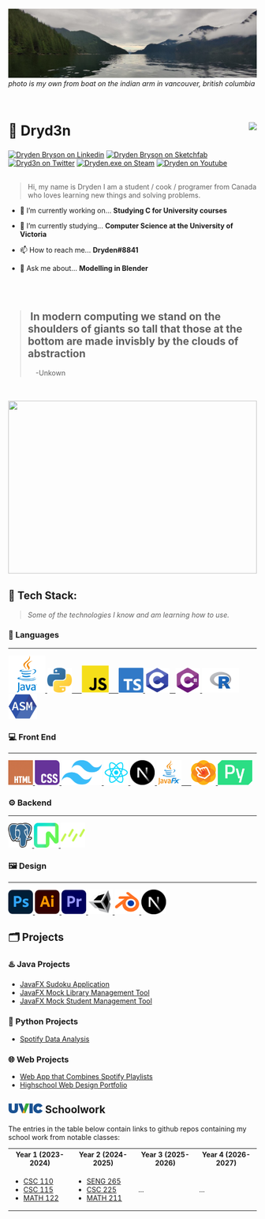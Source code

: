   <!---  HEADER IMAGE START --->

<img src="https://github.com/Dryd33n/Dryd33n/blob/main/banner.jpg?raw=true"></img>
*photo is my own from boat on the indian arm in vancouver, british columbia*

  <!---  HEADER IMAGE END --->
  
  
</br>


  <!--- TITLE AND SPOTIFY START --->

<div>
  <h1 align="left">🍁 Dryd3n  <a href="https://open.spotify.com/user/drydenbryson"> <img align="right" src="https://spotify-recently-played-readme.vercel.app/api?user=drydenbryson&count=1"></img></a>
  </h1> 
</div>

<!--- TITLE AND SPOTIFY END --->
 
 
###


<!--- SOCIAL MEDIA BUTTONS START --->

<div align="left">
  <a href="https://www.linkedin.com/in/dryden-b-33032316a/" target="_blank"> <img src="https://raw.githubusercontent.com/maurodesouza/profile-readme-generator/master/src/assets/icons/social/linkedin/default.svg" width="26" height="20" alt="Dryden Bryson on Linkedin"  /></a>
   <a href="https://sketchfab.com/dryd3n" target="_blank" > <img src="https://static.sketchfab.com/img/press/logos/sketchfab-logo.png" width="20" height="20" alt="Dryden Bryson on Sketchfab"  /></a>
  <a href="https://twitter.com/Dryd3nB" target="_blank"> <img src="https://raw.githubusercontent.com/maurodesouza/profile-readme-generator/master/src/assets/icons/social/twitter/default.svg" width="26" height="20" alt="Dryd3n on Twitter"  /></a>
  <a href="https://steamcommunity.com/id/dryd3nb/" target="_blank"> <img src="https://upload.wikimedia.org/wikipedia/commons/thumb/8/83/Steam_icon_logo.svg/512px-Steam_icon_logo.svg.png?20220611141426" width="20" height="20" alt="Dryden.exe on Steam"  /></a>
  <a href="https://www.youtube.com/channel/UCs9hopZ06td1SaypLeuZ1LA" target="_blank"> <img src="https://raw.githubusercontent.com/maurodesouza/profile-readme-generator/master/src/assets/icons/social/youtube/default.svg" width="26" height="20" alt="Dryden on Youtube"  /></a>

</div>

<!--- SOCIAL MEDIA BUTTONS START --->


</br>

<!--- BIO SECTION START --->
> Hi, my name is Dryden I am a student / cook / programer from Canada who loves learning new things and solving problems.

- 🔭 I’m currently working on... **Studying C for University courses**

- 🌱 I’m currently studying... **Computer Science at the University of Victoria**

- 📫 How to reach me... **Dryden#8841**

- 💬 Ask me about... **Modelling in Blender**
<!--- BIO SECTION END --->

</br>
</br>

<!--- QUOTE SECTION START --->

  > ## ‎ ‎ ‎ ‎ ‎ ‎ ‎ ‎ ‎ In modern computing we stand on the shoulders of giants so tall that those at the bottom are made invisbly by the clouds of abstraction
  > ‎ ‎ ‎ ‎ -Unkown

<!--- QUOTE SECTION END --->

</br>
</br>

<!--- TOP LANGS SECTION START --->

<img src="https://github-readme-stats-git-masterrstaa-rickstaa.vercel.app/api/top-langs/?username=Dryd33n&hide=css&theme=blue-green" width=100% height=350px>

<!--- TOP LANGS SECTION END --->

</br>

<!--- TECH STACK START --->

## 💽 Tech Stack:

> *Some of the technologies I know and am learning how to use.*

### 📜 Languages
---

<!--- JAVA --->
<a href="https://www.java.com/" target="_blank">
  <picture>
    <source media="(prefers-color-scheme: dark)" srcset="https://github.com/Dryd33n/Dryd33n/blob/main/logos/java-light-dark.png">
    <source media="(prefers-color-scheme: light)" srcset="https://github.com/Dryd33n/Dryd33n/blob/main/logos/java-light-dark.png">
    <img alt="Java logo" src="https://github.com/Dryd33n/Dryd33n/blob/main/logos/java-light-dark.png" height="75">
  </picture>
</a>

<!--- PYTHON --->
<a href="https://www.python.org/" target="_blank">
  <picture>
    <source media="(prefers-color-scheme: dark)" srcset="https://github.com/Dryd33n/Dryd33n/blob/main/logos/python-light-dark.png">
    <source media="(prefers-color-scheme: light)" srcset="https://github.com/Dryd33n/Dryd33n/blob/main/logos/python-light-dark.png">
    <img alt="Python logo" src="https://github.com/Dryd33n/Dryd33n/blob/main/logos/python-light-dark.png" height="50">    
  </picture>
</a>

<!--- JAVASCRIPT --->
<a href="https://developer.mozilla.org/en-US/docs/Web/JavaScript" target="_blank">
  <picture>
    <source media="(prefers-color-scheme: dark)" srcset="https://github.com/Dryd33n/Dryd33n/blob/main/logos/js-dark.png">
    <source media="(prefers-color-scheme: light)" srcset="https://github.com/Dryd33n/Dryd33n/blob/main/logos/js-light.png">
    <img alt="Javascript logo" src="https://github.com/Dryd33n/Dryd33n/blob/main/logos/js-light.png" height="55">    
  </picture>
</a>

<!--- TYPESCRIPT --->
<a href="https://www.typescriptlang.org/" target="_blank">
  <picture>
    <source media="(prefers-color-scheme: dark)" srcset="https://github.com/Dryd33n/Dryd33n/blob/main/logos/typescript.png">
    <source media="(prefers-color-scheme: light)" srcset="https://github.com/Dryd33n/Dryd33n/blob/main/logos/typescript.png">
    <img alt="TypeScript logo" src="https://github.com/Dryd33n/Dryd33n/blob/main/logos/typescript.png" height="50">
  </picture>
</a>

<!--- C --->
<a href="https://en.wikipedia.org/wiki/C_(programming_language)" target="_blank">
  <picture>
    <source media="(prefers-color-scheme: dark)" srcset="https://github.com/Dryd33n/Dryd33n/blob/main/logos/c-dark.png">
    <source media="(prefers-color-scheme: light)" srcset="https://github.com/Dryd33n/Dryd33n/blob/main/logos/c-light.png">
    <img alt="C logo" src="https://github.com/Dryd33n/Dryd33n/blob/main/logos/c-dark.png" height="50">  
  </picture>
</a>

<!--- C# --->
<a href="https://learn.microsoft.com/en-us/dotnet/csharp/" target="_blank">
  <picture>
    <source media="(prefers-color-scheme: dark)" srcset="https://github.com/Dryd33n/Dryd33n/blob/main/logos/cs-dark.png">
    <source media="(prefers-color-scheme: light)" srcset="https://github.com/Dryd33n/Dryd33n/blob/main/logos/cs-light.png">
    <img alt="C# logo" src="https://github.com/Dryd33n/Dryd33n/blob/main/logos/cs-dark.png" height="50">
  </picture>
</a>

<!--- R --->
<a href="https://www.r-project.org/" target="_blank">
  <picture>
    <source media="(prefers-color-scheme: dark)" srcset="https://github.com/Dryd33n/Dryd33n/blob/main/logos/r.png">
    <source media="(prefers-color-scheme: light)" srcset="https://github.com/Dryd33n/Dryd33n/blob/main/logos/r.png">
    <img alt="R logo" src="https://github.com/Dryd33n/Dryd33n/blob/main/logos/r.png" height="50">
  </picture>
</a>

<!--- ASSEMBLY --->
<a href="https://en.wikipedia.org/wiki/Assembly_language" target="_blank">
  <picture>
    <source media="(prefers-color-scheme: dark)" srcset="https://github.com/Dryd33n/Dryd33n/blob/main/logos/assembly.png">
    <source media="(prefers-color-scheme: light)" srcset="https://github.com/Dryd33n/Dryd33n/blob/main/logos/assembly.png">
    <img alt="Assembly Logo" src="https://github.com/Dryd33n/Dryd33n/blob/main/logos/assembly.png" height="50">
  </picture>
</a>

### 💻 Front End
---

<!--- HTML --->
<a href="https://developer.mozilla.org/en-US/docs/Web/HTML" target="_blank">
  <picture>
    <source media="(prefers-color-scheme: dark)" srcset="https://github.com/Dryd33n/Dryd33n/blob/main/logos/html.png">
    <source media="(prefers-color-scheme: light)" srcset="https://github.com/Dryd33n/Dryd33n/blob/main/logos/html.png">
    <img alt="HTML logo" src="https://github.com/Dryd33n/Dryd33n/blob/main/logos/html.png" height="50">
  </picture>
</a>

<!--- CSS --->
<a href="https://developer.mozilla.org/en-US/docs/Web/CSS" target="_blank">
  <picture>
    <source media="(prefers-color-scheme: dark)" srcset="https://github.com/Dryd33n/Dryd33n/blob/main/logos/css-dark.png">
    <source media="(prefers-color-scheme: light)" srcset="https://github.com/Dryd33n/Dryd33n/blob/main/logos/css-light.png">
    <img alt="CSS logo" src="https://github.com/Dryd33n/Dryd33n/blob/main/logos/css-dark.png" height="50">
  </picture>
</a>

<!--- TAILWIND CSS --->
<a href="https://tailwindcss.com/" target="_blank">
  <picture>
    <source media="(prefers-color-scheme: dark)" srcset="https://github.com/Dryd33n/Dryd33n/blob/main/logos/tailwind.png">
    <source media="(prefers-color-scheme: light)" srcset="https://github.com/Dryd33n/Dryd33n/blob/main/logos/tailwind.png">
    <img alt="Tailwind CSS logo" src="https://github.com/Dryd33n/Dryd33n/blob/main/logos/tailwind.png" height="50">
  </picture>
</a>

<!--- REACT --->
<a href="https://reactjs.org/" target="_blank">
  <picture>
    <source media="(prefers-color-scheme: dark)" srcset="https://github.com/Dryd33n/Dryd33n/blob/main/logos/react.png">
    <source media="(prefers-color-scheme: light)" srcset="https://github.com/Dryd33n/Dryd33n/blob/main/logos/react.png">
    <img alt="React logo" src="https://github.com/Dryd33n/Dryd33n/blob/main/logos/react.png" height="50">
  </picture>
</a>

<!--- NEXT --->
<a href="https://nextjs.org/" target="_blank">
  <picture>
    <source media="(prefers-color-scheme: dark)" srcset="https://github.com/Dryd33n/Dryd33n/blob/main/logos/next.png">
    <source media="(prefers-color-scheme: light)" srcset="https://github.com/Dryd33n/Dryd33n/blob/main/logos/next.png">
    <img alt="Next.js logo" src="https://github.com/Dryd33n/Dryd33n/blob/main/logos/next.png" height="50">
  </picture>
</a>

<!--- JAVAFX --->
<a href="https://openjfx.io/" target="_blank">
  <picture>
    <source media="(prefers-color-scheme: dark)" srcset="https://github.com/Dryd33n/Dryd33n/blob/main/logos/javafx-light-dark.png">
    <source media="(prefers-color-scheme: light)" srcset="https://github.com/Dryd33n/Dryd33n/blob/main/logos/javafx-light-dark.png">
    <img alt="JavaFX logo" src="https://github.com/Dryd33n/Dryd33n/blob/main/logos/javafx-light-dark.png" height="50">    
  </picture>
</a>

<!--- Scene Builder --->
<a href="https://gluonhq.com/products/scene-builder/" target="_blank">
  <picture>
    <source media="(prefers-color-scheme: dark)" srcset="https://github.com/Dryd33n/Dryd33n/blob/main/logos/scene-builder-light-dark.png">
    <source media="(prefers-color-scheme: light)" srcset="https://github.com/Dryd33n/Dryd33n/blob/main/logos/scene-builder-light-dark.png">
    <img alt="Scene Builder logo" src="https://github.com/Dryd33n/Dryd33n/blob/main/logos/scene-builder-light-dark.png" height="50">
  </picture>
</a>

<!--- PYQT --->
<a href="https://riverbankcomputing.com/software/pyqt/intro" target="_blank">
  <picture>
    <source media="(prefers-color-scheme: dark)" srcset="https://github.com/Dryd33n/Dryd33n/blob/main/logos/pyqt-light-dark.png">
    <source media="(prefers-color-scheme: light)" srcset="https://github.com/Dryd33n/Dryd33n/blob/main/logos/pyqt-light-dark.png">
    <img alt="PyQt logo" src="https://github.com/Dryd33n/Dryd33n/blob/main/logos/pyqt-light-dark.png" height="50">
  </picture>
</a>

### ⚙️ Backend
---

<!--- POSTGRESQL --->
<a href="https://www.postgresql.org/" target="_blank">
  <picture>
    <source media="(prefers-color-scheme: dark)" srcset="https://github.com/Dryd33n/Dryd33n/blob/main/logos/postgres.png">
    <source media="(prefers-color-scheme: light)" srcset="https://github.com/Dryd33n/Dryd33n/blob/main/logos/postgres.png">
    <img alt="Postgres SQL logo" src="https://github.com/Dryd33n/Dryd33n/blob/main/logos/postgres.png" height="50">
  </picture>
</a>

<!--- NEON DB --->
<a href="https://neon.tech/" target="_blank">
  <picture>
    <source media="(prefers-color-scheme: dark)" srcset="https://github.com/Dryd33n/Dryd33n/blob/main/logos/neon.png">
    <source media="(prefers-color-scheme: light)" srcset="https://github.com/Dryd33n/Dryd33n/blob/main/logos/neon.png">
    <img alt="Neon DB logo" src="https://github.com/Dryd33n/Dryd33n/blob/main/logos/neon.png" height="50">
  </picture>
</a>

<!--- DRIZZLE ORM --->
<a href="https://orm.drizzle.team/" target="_blank">
  <picture>
    <source media="(prefers-color-scheme: dark)" srcset="https://github.com/Dryd33n/Dryd33n/blob/main/logos/drizzle.png">
    <source media="(prefers-color-scheme: light)" srcset="https://github.com/Dryd33n/Dryd33n/blob/main/logos/drizzle.png">
    <img alt="Drizzle ORM logo" src="https://github.com/Dryd33n/Dryd33n/blob/main/logos/drizzle.png" height="50">
  </picture>
</a>

### 🖼 Design
---

<!--- Photoshop --->
<a href="https://www.adobe.com/products/photoshop.html" target="_blank">
  <picture>
    <source media="(prefers-color-scheme: dark)" srcset="https://github.com/Dryd33n/Dryd33n/blob/main/logos/photoshop-light-dark.png">
    <source media="(prefers-color-scheme: light)" srcset="https://github.com/Dryd33n/Dryd33n/blob/main/logos/photoshop-light-dark.png">
    <img alt="Photoshop logo" src="https://github.com/Dryd33n/Dryd33n/blob/main/logos/photoshop-light-dark.png" height="50">     
  </picture>
</a>

<!--- Illustrator --->
<a href="https://www.adobe.com/products/illustrator.html" target="_blank">
  <picture>
    <source media="(prefers-color-scheme: dark)" srcset="https://github.com/Dryd33n/Dryd33n/blob/main/logos/illustrator-light-dark.png">
    <source media="(prefers-color-scheme: light)" srcset="https://github.com/Dryd33n/Dryd33n/blob/main/logos/illustrator-light-dark.png">
    <img alt="Adobe Illustrator logo" src="https://github.com/Dryd33n/Dryd33n/blob/main/logos/illustrator-light-dark.png" height="50">     
  </picture>
</a>

<!--- Premiere --->
<a href="https://www.adobe.com/products/premiere.html" target="_blank">
  <picture>
    <source media="(prefers-color-scheme: dark)" srcset="https://github.com/Dryd33n/Dryd33n/blob/main/logos/premiere-light-dark.png">
    <source media="(prefers-color-scheme: light)" srcset="https://github.com/Dryd33n/Dryd33n/blob/main/logos/premiere-light-dark.png">
    <img alt="Premiere Pro logo" src="https://github.com/Dryd33n/Dryd33n/blob/main/logos/premiere-light-dark.png" height="50">     
  </picture>
</a>

<!--- Unity --->
<a href="https://unity.com/" target="_blank">
  <picture>
    <source media="(prefers-color-scheme: dark)" srcset="https://github.com/Dryd33n/Dryd33n/blob/main/logos/unity-dark.png">
    <source media="(prefers-color-scheme: light)" srcset="https://github.com/Dryd33n/Dryd33n/blob/main/logos/unity-light.png">
    <img alt="Unity logo" src="https://github.com/Dryd33n/Dryd33n/blob/main/logos/unity-dark.png" height="50">     
  </picture>
</a>

<!--- Blender --->
<a href="https://www.blender.org/" target="_blank">
  <picture>
    <source media="(prefers-color-scheme: dark)" srcset="https://github.com/Dryd33n/Dryd33n/blob/main/logos/blender-light-dark.png">
    <source media="(prefers-color-scheme: light)" srcset="https://github.com/Dryd33n/Dryd33n/blob/main/logos/blender-light-dark.png">
    <img alt="Blender logo" src="https://github.com/Dryd33n/Dryd33n/blob/main/logos/blender-light-dark.png" height="50">     
  </picture>
</a>

<!--- LATEX --->
<a href="https://www.latex-project.org/" target="_blank">
  <picture>
    <source media="(prefers-color-scheme: dark)" srcset="https://github.com/Dryd33n/Dryd33n/blob/main/logos/latex-dark.png">
    <source media="(prefers-color-scheme: light)" srcset="https://github.com/Dryd33n/Dryd33n/blob/main/logos/latex-light.png">
    <img alt="LaTex logo" src="https://github.com/Dryd33n/Dryd33n/blob/main/logos/next.png" height="50">
  </picture>
</a>

<!--- TECH STACK END --->

<!--- PROJECTS START --->

## 🗂 Projects 

### ♨️ Java Projects
* [JavaFX Sudoku Application](https://github.com/Dryd33n/sudoku)
* [JavaFX Mock Library Management Tool](https://github.com/Dryd33n/library-manager-ict-12)
* [JavaFX Mock Student Management Tool](https://github.com/Dryd33n/MyEddBeeSee-AdminPanel)

### 🐍 Python Projects
* [Spotify Data Analysis](https://github.com/Dryd33n/spotifyDataView)

### 🌐 Web Projects
* [Web App that Combines Spotify Playlists](https://github.com/Dryd33n/Spotimasher)
* [Highschool Web Design Portfolio](http://ict11.rf.gd/?i=1)


<!--- PROJECTS END --->

<!--- UVIC SCHOOLWORK START --->

## <img src="https://github.com/Dryd33n/Dryd33n/blob/main/logos/uvic.png" height="20"> Schoolwork 
The entries in the table below contain links to github repos containing my school work from notable classes:

<table style="width:100%;">
  <tr>
    <th>Year 1 (2023-2024)</th>
    <th>Year 2 (2024-2025)</th>
    <th>Year 3 (2025-2026)</th>
    <th>Year 4 (2026-2027)</th>
  </tr>
  <tr>
    <td>
      <ul>
        <li><a href="https://github.com/Dryd33n/uvic-csc-100">CSC 110</a></li>
        <li><a href="https://github.com/Dryd33n/uvic-csc-115">CSC 115</a></li>
        <li><a href="https://github.com/Dryd33n/uvic-math-122">MATH 122</a></li>
      </ul>
    </td>
    <td>
      <ul>
        <li><a href="https://github.com/Dryd33n/uvic-seng-265">SENG 265</a></li>
        <li><a href="https://github.com/Dryd33n/uvic-csc-225">CSC 225</a></li>
        <li><a href="https://github.com/Dryd33n/uvic-math-211">MATH 211</a></li>
      </ul>
    </td>
    <td>...</td>
    <td>...</td>
  </tr>
</table>




<!--- UVIC SCHOOLWORK END --->

